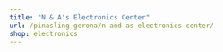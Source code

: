 ```yaml
---
title: "N & A's Electronics Center"
url: /pinasling-gerona/n-and-as-electronics-center/
shop: electronics
---
```

